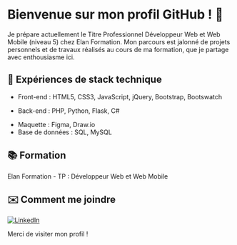 # Bienvenue sur mon profil GitHub ! 🌻

Je prépare actuellement le Titre Professionnel Développeur Web et Web Mobile (niveau 5) chez Elan Formation.
Mon parcours est jalonné de projets personnels et de travaux réalisés au cours de ma formation, que je partage avec enthousiasme ici.

## 🚀 Expériences de stack technique

- Front-end : HTML5, CSS3, JavaScript, jQuery, Bootstrap, Bootswatch
* Back-end : PHP, Python, Flask, C#
+ Maquette : Figma, Draw.io
+ Base de données : SQL, MySQL

## 📚 Formation

Elan Formation - TP : Développeur Web et Web Mobile

## ✉️ Comment me joindre

[![LinkedIn](https://img.shields.io/badge/-LinkedIn-blue?style=flat-square&logo=linkedin)](https://www.linkedin.com/in/lucie-vincent-85649a1a3)


Merci de visiter mon profil !
